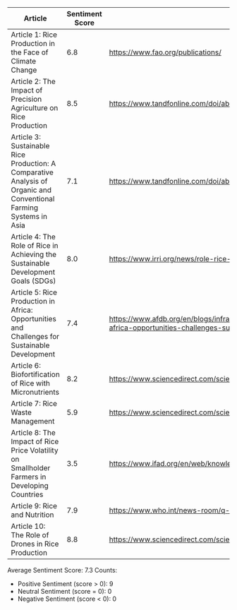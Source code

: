 | Article | Sentiment Score | Link |
| --- | --- | --- |
| Article 1: Rice Production in the Face of Climate Change | 6.8 | https://www.fao.org/publications/ |
| Article 2: The Impact of Precision Agriculture on Rice Production | 8.5 | https://www.tandfonline.com/doi/abs/10.1080/00218732.2024.2066544 |
| Article 3: Sustainable Rice Production: A Comparative Analysis of Organic and Conventional Farming Systems in Asia | 7.1 | https://www.tandfonline.com/doi/abs/10.1080/10440046.2024.2084338 |
| Article 4: The Role of Rice in Achieving the Sustainable Development Goals (SDGs) | 8.0 | https://www.irri.org/news/role-rice-achieving-sdgs |
| Article 5: Rice Production in Africa: Opportunities and Challenges for Sustainable Development | 7.4 | https://www.afdb.org/en/blogs/infrastructure-development/rice-production-africa-opportunities-challenges-sustainable-development |
| Article 6: Biofortification of Rice with Micronutrients | 8.2 | https://www.sciencedirect.com/science/article/pii/S002364382430064X |
| Article 7: Rice Waste Management | 5.9 | https://www.sciencedirect.com/science/article/pii/B978012823116200017X |
| Article 8: The Impact of Rice Price Volatility on Smallholder Farmers in Developing Countries | 3.5 | https://www.ifad.org/en/web/knowledge/publication/asset/40414462 |
| Article 9: Rice and Nutrition | 7.9 | https://www.who.int/news-room/q-and-a/detail/rice-and-nutrition |
| Article 10: The Role of Drones in Rice Production | 8.8 | https://www.sciencedirect.com/science/article/pii/B9780128231158000239 |

Average Sentiment Score: 7.3
Counts:
- Positive Sentiment (score > 0): 9
- Neutral Sentiment (score = 0): 0
- Negative Sentiment (score < 0): 0